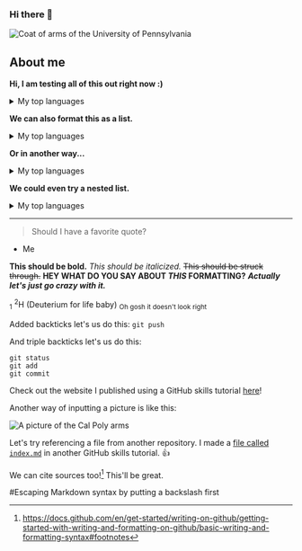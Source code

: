 ### Hi there 👋

<!--
**gregsoos/gregsoos** is a ✨ _special_ ✨ repository because its `README.md` (this file) appears on your GitHub profile.

Here are some ideas to get you started:

- 🔭 I’m currently working on ...
- 🌱 I’m currently learning ...
- 👯 I’m looking to collaborate on ...
- 🤔 I’m looking for help with ...
- 💬 Ask me about ...
- 📫 How to reach me: ...
- 😄 Pronouns: ...
- ⚡ Fun fact: ...
-->

<picture>
 <source media="(prefers-color-scheme: dark)" srcset="https://upload.wikimedia.org/wikipedia/commons/9/92/UPenn_shield_with_banner.svg">
 <source media="(prefers-color-scheme: light)" srcset="https://upload.wikimedia.org/wikipedia/commons/9/92/UPenn_shield_with_banner.svg">
 <img alt="Coat of arms of the University of Pennsylvania" src="https://upload.wikimedia.org/wikipedia/commons/9/92/UPenn_shield_with_banner.svg">
</picture>

## About me

<!-- Testing out that this comment works... -->

**Hi, I am testing all of this out right now :)**

<details>
<summary>My top languages</summary>

| Rank | Languages |
|-----:|---------------|
|     1| Python         |
|     2| MATLAB         |
|     3| R              |
|     4| C++            |

</details>

**We can also format this as a list.**

<details>
<summary>My top languages</summary>

- Python
- MATLAB
- R
- C++

</details>

**Or in another way...**

<details>
<summary>My top languages</summary>

1. Python
2. MATLAB
3. R
4. C++

</details>

**We could even try a nested list.**
<details>
<summary>My top languages</summary>

1. Python
   - MATLAB
     - R

</details>

---

> Should I have a favorite quote?

- Me

**This should be bold.**
*This should be italicized.*
~~This should be struck through.~~
**HEY WHAT DO YOU SAY ABOUT _THIS_ FORMATTING?**
***Actually let's just go crazy with it.***

<sub>1</sub> <sup>2</sup>H (Deuterium for life baby) <sub> Oh gosh it doesn't look right </sub>

Added backticks let's us do this: `git push`

And triple backticks let's us do this:

```
git status
git add
git commit
```

Check out the website I published using a GitHub skills tutorial [here](https://gregsoos.github.io/communicate-using-markdown/)!

Another way of inputting a picture is like this:

![A picture of the Cal Poly arms](https://upload.wikimedia.org/wikipedia/en/d/d9/CalPoly_Seal.svg)

Let's try referencing a file from another repository. I made a [file called `index.md`](/../../../communicate-using-markdown/blob/main/index.md/) in another GitHub skills tutorial. :+1:

We can cite sources too![^1] This'll be great.

[^1]: https://docs.github.com/en/get-started/writing-on-github/getting-started-with-writing-and-formatting-on-github/basic-writing-and-formatting-syntax#footnotes

\#Escaping Markdown syntax by putting a backslash first
